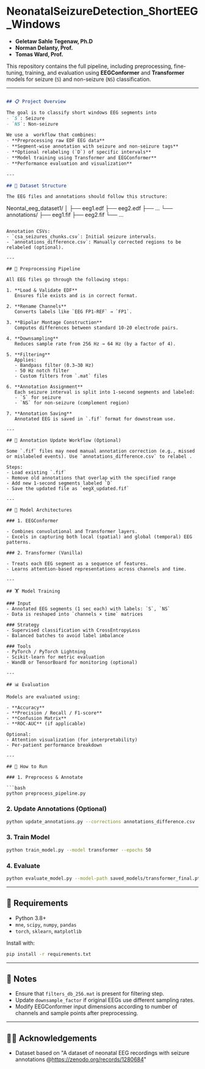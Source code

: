 # NeonatalSeizureDetection_ShortEEG_Windows
- **Geletaw Sahle Tegenaw, Ph.D**
- **Norman Delanty, Prof.**
- **Tomas Ward, Prof.**

This repository contains the full pipeline, including preprocessing, fine-tuning, training, and evaluation using **EEGConformer** and **Transformer** models for seizure (`S`) and non-seizure (`NS`) classification.

---

```markdown

## 📋 Project Overview

The goal is to classify short windows EEG segments into
- `S`: Seizure
- `NS`: Non-seizure

We use a  workflow that combines:
- **Preprocessing raw EDF EEG data**
- **Segment-wise annotation with seizure and non-seizure tags**
- **Optional relabeling (`D`) of specific intervals**
- **Model training using Transformer and EEGConformer**
- **Performance evaluation and visualization**

---

## 📂 Dataset Structure

The EEG files and annotations should follow this structure:

```

Neontal\_eeg\_dataset1/
│
├── eeg1.edf
├── eeg2.edf
├── ...
└── annotations/
├── eeg1.fif
├── eeg2.fif
└── ...

````

Annotation CSVs:
- `csa_seizures_chunks.csv`: Initial seizure intervals.
- `annotations_difference.csv`: Manually corrected regions to be relabeled (optional).

---

## 🧠 Preprocessing Pipeline

All EEG files go through the following steps:

1. **Load & Validate EDF**  
   Ensures file exists and is in correct format.

2. **Rename Channels**  
   Converts labels like `EEG FP1-REF` → `FP1`.

3. **Bipolar Montage Construction**  
   Computes differences between standard 10-20 electrode pairs.

4. **Downsampling**  
   Reduces sample rate from 256 Hz → 64 Hz (by a factor of 4).

5. **Filtering**  
   Applies:
   - Bandpass filter (0.3–30 Hz)
   - 50 Hz notch filter
   - Custom filters from `.mat` files

6. **Annotation Assignment**  
   Each seizure interval is split into 1-second segments and labeled:
   - `S` for seizure
   - `NS` for non-seizure (complement region)

7. **Annotation Saving**  
   Annotated EEG is saved in `.fif` format for downstream use.

---

## 🔁 Annotation Update Workflow (Optional)

Some `.fif` files may need manual annotation correction (e.g., missed or mislabeled events). Use `annotations_difference.csv` to relabel .

Steps:
- Load existing `.fif`
- Remove old annotations that overlap with the specified range
- Add new 1-second segments labeled `D`
- Save the updated file as `eegX_updated.fif`

---

## 🧠 Model Architectures

### 1. EEGConformer

- Combines convolutional and Transformer layers.
- Excels in capturing both local (spatial) and global (temporal) EEG patterns.

### 2. Transformer (Vanilla)

- Treats each EEG segment as a sequence of features.
- Learns attention-based representations across channels and time.

---

## 🏋️ Model Training

### Input
- Annotated EEG segments (1 sec each) with labels: `S`, `NS`
- Data is reshaped into `channels × time` matrices

### Strategy
- Supervised classification with CrossEntropyLoss
- Balanced batches to avoid label imbalance

### Tools
- PyTorch / PyTorch Lightning
- Scikit-learn for metric evaluation
- WandB or TensorBoard for monitoring (optional)

---

## 📊 Evaluation

Models are evaluated using:

- **Accuracy**
- **Precision / Recall / F1-score**
- **Confusion Matrix**
- **ROC-AUC** (if applicable)

Optional:
- Attention visualization (for interpretability)
- Per-patient performance breakdown

---

## 🔧 How to Run

### 1. Preprocess & Annotate

```bash
python preprocess_pipeline.py
````

### 2. Update Annotations (Optional)

```bash
python update_annotations.py --corrections annotations_difference.csv
```

### 3. Train Model

```bash
python train_model.py --model transformer --epochs 50
```

### 4. Evaluate

```bash
python evaluate_model.py --model-path saved_models/transformer_final.pt
```

---

## 📎 Requirements

* Python 3.8+
* `mne`, `scipy`, `numpy`, `pandas`
* `torch`, `sklearn`, `matplotlib`

Install with:

```bash
pip install -r requirements.txt
```

---

## 📌 Notes

* Ensure that `filters_db_256.mat` is present for filtering step.
* Update `downsample_factor` if original EEGs use different sampling rates.
* Modify EEGConformer input dimensions according to number of channels and sample points after preprocessing.

---

## 👩‍🔬 Acknowledgements

* Dataset based on  "A dataset of neonatal EEG recordings with seizure annotations @https://zenodo.org/records/1280684"





